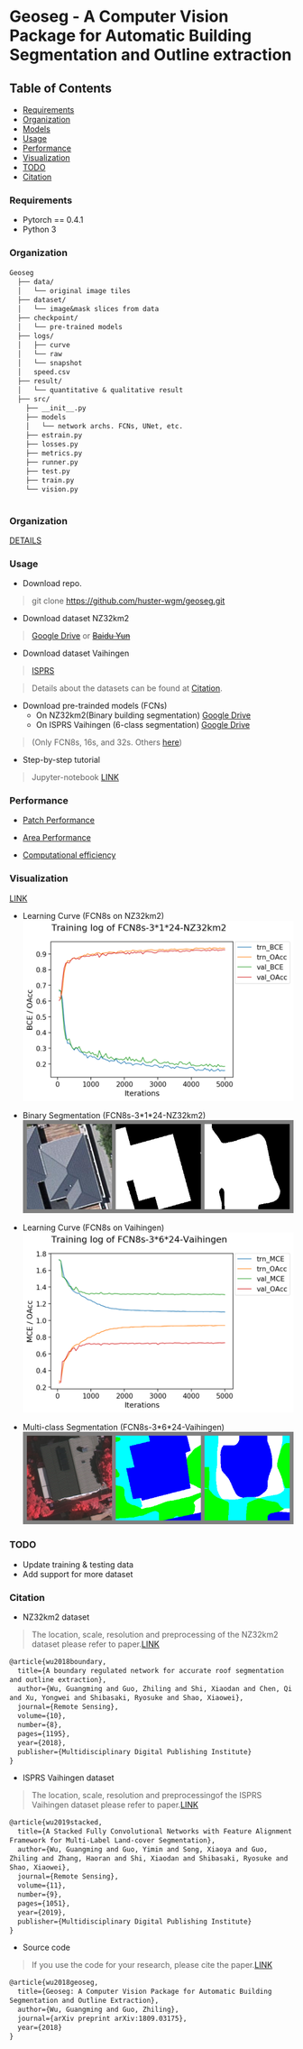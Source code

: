 # Geoseg - A Computer Vision Package for Automatic Building Segmentation and Outline extraction

## Table of Contents
- <a href='#requirements'>Requirements</a>
- <a href='#organization'>Organization</a>
- <a href='#models'>Models</a>
- <a href='#usage'>Usage</a>
- <a href='#performance'>Performance</a>
- <a href='#visualization'>Visualization</a>
- <a href='#todo'>TODO</a>
- <a href='#citation'>Citation</a>

### Requirements

- Pytorch == 0.4.1
- Python 3

### Organization
```
Geoseg
  ├── data/
  │   └── original image tiles
  ├── dataset/
  │   └── image&mask slices from data
  ├── checkpoint/
  │   └── pre-trained models
  ├── logs/
  │   ├── curve
  │   └── raw
  │   └── snapshot
  │   speed.csv
  ├── result/
  │   └── quantitative & qualitative result
  ├── src/
    ├── __init__.py
    ├── models
    │   └── network archs. FCNs, UNet, etc.
    ├── estrain.py
    ├── losses.py
    ├── metrics.py
    ├── runner.py
    ├── test.py
    ├── train.py
    └── vision.py
  
```

### Organization
[DETAILS](./src/models/Archs.md)

### Usage

- Download repo.
> git clone  https://github.com/huster-wgm/geoseg.git

- Download dataset NZ32km2
> [Google Drive](https://drive.google.com/open?id=1PNkGLRT8J9h4Cx9iyS0Bh9vamQS_KOTz) or
<del> [Baidu Yun](https://pan.baidu.com/s/1ujpzi8CgH_H5KSzhR1_bZA) <del>

- Download dataset Vaihingen
> [ISPRS](http://www2.isprs.org/commissions/comm3/wg4/2d-sem-label-vaihingen.html)

> Details about the datasets can be found at <a href='#citation'>Citation</a>.

- Download pre-trainded models (FCNs)
    * On NZ32km2(Binary building segmentation) [Google Drive](https://drive.google.com/drive/folders/1ARbfh-um2c83r1nMegvS7IoCuRKovNuv?usp=sharing)
    * On ISPRS Vaihingen (6-class segmentation) [Google Drive](https://drive.google.com/drive/folders/1ARbfh-um2c83r1nMegvS7IoCuRKovNuv?usp=sharing)

> (Only FCN8s, 16s, and 32s. Others [here](./checkpoint))

- Step-by-step tutorial
> Jupyter-notebook [LINK](./How-to.ipynb)

### Performance

- [Patch Performance](./result/patchPerforms.csv)

- [Area Performance](./result/areaPerforms.csv)

- [Computational efficiency](./logs/speed.csv)


### Visualization 

[LINK](./logs/snapshot)

- Learning Curve (FCN8s on NZ32km2)
![FCN8s training curve](./logs/curve/FCN8s-3*1*24-NZ32km2_iter_5000.png)

- Binary Segmentation (FCN8s-3\*1\*24-NZ32km2)
![FCN8s NZ32km2](./logs/snapshot/FCN8s-3*1*24-NZ32km2/FCN8s-3*1*24-NZ32km2_iter-05000.png)

- Learning Curve (FCN8s on Vaihingen)
![FCN8s training curve](./logs/curve/FCN8s-3*6*24-Vaihingen_iter_5000.png)

- Multi-class Segmentation (FCN8s-3\*6\*24-Vaihingen)
![FCN8s Vaihingen](./logs/snapshot/FCN8s-3*6*24-Vaihingen/FCN8s-3*6*24-Vaihingen_iter-05000.png)


### TODO
- Update training & testing data
- Add support for more dataset

### Citation

* NZ32km2 dataset
> The location, scale, resolution and preprocessing of the NZ32km2 dataset please refer to paper.[LINK](https://www.mdpi.com/2072-4292/10/8/1195/htm)
```
@article{wu2018boundary,
  title={A boundary regulated network for accurate roof segmentation and outline extraction},
  author={Wu, Guangming and Guo, Zhiling and Shi, Xiaodan and Chen, Qi and Xu, Yongwei and Shibasaki, Ryosuke and Shao, Xiaowei},
  journal={Remote Sensing},
  volume={10},
  number={8},
  pages={1195},
  year={2018},
  publisher={Multidisciplinary Digital Publishing Institute}
}
```
* ISPRS Vaihingen dataset
> The location, scale, resolution and preprocessingof the ISPRS Vaihingen dataset please refer to paper.[LINK](https://www.mdpi.com/2072-4292/11/9/1051/htm)

```
@article{wu2019stacked,
  title={A Stacked Fully Convolutional Networks with Feature Alignment Framework for Multi-Label Land-cover Segmentation},
  author={Wu, Guangming and Guo, Yimin and Song, Xiaoya and Guo, Zhiling and Zhang, Haoran and Shi, Xiaodan and Shibasaki, Ryosuke and Shao, Xiaowei},
  journal={Remote Sensing},
  volume={11},
  number={9},
  pages={1051},
  year={2019},
  publisher={Multidisciplinary Digital Publishing Institute}
}
```
* Source code

> If you use the code for your research, please cite the paper.[LINK](https://arxiv.org/pdf/1809.03175.pdf)
```
@article{wu2018geoseg,
  title={Geoseg: A Computer Vision Package for Automatic Building Segmentation and Outline Extraction},
  author={Wu, Guangming and Guo, Zhiling},
  journal={arXiv preprint arXiv:1809.03175},
  year={2018}
}
```
